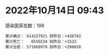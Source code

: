 
# 2022年10月14日 09:43
感染国家总数：198
```
累计确诊： 614157921 较昨日：+430743
累计死亡：   6556534 较昨日：+1522
累计治愈： 571069979 较昨日：+290020
```
<div id="main" style="width:100%;height:800px;margin-bottom:10px;"></div>
<div id="second" style="width:100%;height:1000px;margin-bottom:10px;"></div>
<div id="third" style="width:100%;height:1000px;margin-bottom:10px;"></div>
<div id="last" style="width:100%;height:3000px;"></div>

<script>
import * as echarts from "echarts";
export default {
  mounted () {
    this.chart = echarts.init(document.getElementById("main"), "dark")
    this.secondChart = echarts.init(document.getElementById("second"), "dark")
    this.thirdChart = echarts.init(document.getElementById("third"), "dark")
    this.lastChart = echarts.init(document.getElementById("last"), "dark")
    var option = {
      tooltip: { trigger: "axis", axisPointer: { type: "shadow" } },
      legend: {},
      grid: { left: "3%", right: "4%", bottom: "3%", containLabel: true },
      xAxis: { type: "value" },
      yAxis: {
        type: "category", data: ["意大利","英国","韩国","德国","巴西","法国","印度","美国",]
      },
      series: [
        { name: "新增确诊", type: "bar", stack: "total", label: { show: true }, emphasis: { focus: "series" }, data: [45705,0,23562,114198,4189,64218,1805,52807,] }, 
        { name: "累计确诊", type: "bar", stack: "total", label: { show: true }, emphasis: { focus: "series" }, data: [22990201,23957310,25076239,34517327,34782182,36102545,44623124,98779943,] }, 
        { name: "新增死亡", type: "bar", stack: "total", label: { show: true }, emphasis: { focus: "series" }, data: [66,0,35,165,44,62,0,531,] }, 
        { name: "累计死亡", type: "bar", stack: "total", label: { show: true }, emphasis: { focus: "series" }, data: [177785,208258,28783,151260,687120,155737,528847,1089916,] }, 
        { name: "累计治愈", type: "bar", stack: "total", label: { show: true }, emphasis: { focus: "series" }, data: [22273393,24692,24605548,32809700,33947231,34931982,44065963,95997599,] },]
    }
    this.chart.setOption(option);
    var secondOption = {
      tooltip: { trigger: "axis", axisPointer: { type: "shadow" } },
      legend: {},
      grid: { left: "3%", right: "4%", bottom: "3%", containLabel: true },
      xAxis: { type: "value" },
      yAxis: {
        type: "category", data: ["墨西哥","伊朗","荷兰","阿根廷","澳大利亚","越南","西班牙","土耳其","俄罗斯","日本",]
      },
      series: [
        { name: "新增确诊", type: "bar", stack: "total", label: { show: true }, emphasis: { focus: "series" }, data: [2361,285,0,0,0,1070,0,0,15477,45690,] }, 
        { name: "累计确诊", type: "bar", stack: "total", label: { show: true }, emphasis: { focus: "series" }, data: [7100886,7553454,8465022,9713594,10281387,11490951,13441941,16919638,21264080,21656190,] }, 
        { name: "新增死亡", type: "bar", stack: "total", label: { show: true }, emphasis: { focus: "series" }, data: [21,4,0,0,0,0,0,0,101,78,] }, 
        { name: "累计死亡", type: "bar", stack: "total", label: { show: true }, emphasis: { focus: "series" }, data: [330254,144506,22702,129958,15399,43155,114468,101203,388610,45693,] }, 
        { name: "累计治愈", type: "bar", stack: "total", label: { show: true }, emphasis: { focus: "series" }, data: [6373032,7328557,8378570,9575900,10216900,10597953,13242579,16798621,20531754,20439217,] },]
    }
    this.secondChart.setOption(secondOption);
    var thirdOption = {
      tooltip: { trigger: "axis", axisPointer: { type: "shadow" } },
      legend: {},
      grid: { left: "3%", right: "4%", bottom: "3%", containLabel: true },
      xAxis: { type: "value" },
      yAxis: {
        type: "category", data: ["以色列","泰国","马来西亚","希腊","乌克兰","奥地利","葡萄牙","哥伦比亚","波兰","印度尼西亚",]
      },
      series: [
        { name: "新增确诊", type: "bar", stack: "total", label: { show: true }, emphasis: { focus: "series" }, data: [726,0,2090,0,0,14247,1243,471,1908,1830,] }, 
        { name: "累计确诊", type: "bar", stack: "total", label: { show: true }, emphasis: { focus: "series" }, data: [4671343,4685047,4861226,5026494,5177217,5306372,5508231,6308558,6323108,6452078,] }, 
        { name: "新增死亡", type: "bar", stack: "total", label: { show: true }, emphasis: { focus: "series" }, data: [0,0,3,0,0,15,5,13,24,14,] }, 
        { name: "累计死亡", type: "bar", stack: "total", label: { show: true }, emphasis: { focus: "series" }, data: [11712,32829,36410,33313,109206,20895,25119,141820,117847,158263,] }, 
        { name: "累计治愈", type: "bar", stack: "total", label: { show: true }, emphasis: { focus: "series" }, data: [4654277,4647275,4802012,4933914,5042789,5146953,5427380,6136591,5335940,6276589,] },]
    }
    this.thirdChart.setOption(thirdOption);
    var lastOption = {
      tooltip: { trigger: "axis", axisPointer: { type: "shadow" } },
      legend: {},
      grid: { left: "3%", right: "4%", bottom: "3%", containLabel: true },
      xAxis: { type: "value" },
      yAxis: {
        type: "category", data: ["朝鲜","西撒哈拉","蒙特塞拉特岛","梵蒂冈","红宝石公主号","钻石公主号","圣文森特岛","列支敦士登公国","安圭拉","圣多美和普林西比","特克斯和凯科斯群岛","圣基茨和尼维斯","乍得","塞拉利昂","利比里亚","科摩罗","几内亚比绍","安提瓜和巴布达","尼日尔","厄立特里亚","也门","冈比亚","摩纳哥","中非共和国","吉布提","多米尼克","萨摩亚","赤道几内亚","塔吉克斯坦","南苏丹","尼加拉瓜","格林纳达","直布罗陀","圣马力诺","布基纳法索","东帝汶","刚果（布）","索马里","贝宁","圣卢西亚","马里","海地","莱索托","巴哈马","几内亚","多哥","坦桑尼亚","毛里求斯","阿鲁巴","巴布亚新几内亚","安道尔","塞舌尔","加蓬","布隆迪","叙利亚","不丹","佛得角","毛里塔尼亚","苏丹","马达加斯加","斐济","伯利兹","圭亚那","斯威士兰","新喀里多尼亚","法属波利尼西亚","苏里南","科特迪瓦","马拉维","塞内加尔","刚果（金）","法属圭亚那","巴巴多斯","安哥拉","马耳他","喀麦隆","卢旺达","柬埔寨","波多黎各","牙买加","纳米比亚","乌干达","加纳","特立尼达和多巴哥","马尔代夫","阿富汗","萨尔瓦多","冰岛","吉尔吉斯斯坦","老挝","马提尼克岛","莫桑比克","文莱","乌兹别克斯坦","津巴布韦","尼日利亚","阿尔及利亚","黑山","卢森堡","博茨瓦纳","阿尔巴尼亚","赞比亚","肯尼亚","北马其顿","阿曼","波黑","亚美尼亚","洪都拉斯","卡塔尔","埃塞俄比亚","利比亚","埃及","委内瑞拉","塞浦路斯","摩尔多瓦","爱沙尼亚","巴勒斯坦","缅甸","多米尼加","科威特","斯里兰卡","巴林","巴拉圭","沙特阿拉伯","阿塞拜疆","拉脱维亚","蒙古国","乌拉圭","巴拿马","白俄罗斯","尼泊尔","厄瓜多尔","阿联酋","玻利维亚","古巴","哥斯达黎加","危地马拉","突尼斯","斯洛文尼亚","黎巴嫩","克罗地亚","立陶宛","摩洛哥","保加利亚","芬兰","哈萨克斯坦","挪威","巴基斯坦","爱尔兰","约旦","格鲁吉亚","新西兰","斯洛伐克","新加坡","孟加拉国","匈牙利","塞尔维亚","伊拉克","瑞典","丹麦","罗马尼亚","菲律宾","南非","捷克","瑞士","秘鲁","加拿大","比利时","智利",]
      },
      series: [
        { name: "新增确诊", type: "bar", stack: "total", label: { show: true }, emphasis: { focus: "series" }, data: [0,0,0,0,0,0,0,0,0,0,0,0,0,0,0,8,0,0,0,0,0,0,8,0,0,0,0,0,0,0,0,0,26,23,0,0,0,0,0,0,3,8,0,0,0,11,0,0,0,24,0,0,38,0,2,0,4,57,0,0,4,0,4,0,0,0,0,19,0,11,0,0,0,0,23,0,2,0,0,0,0,0,74,0,0,117,0,0,0,0,0,0,0,11,29,0,0,102,0,0,24,0,10,53,0,48,0,0,651,15,0,0,0,0,0,0,0,346,0,0,3,287,0,191,81,807,51,0,0,0,45,852,340,0,0,0,0,0,2173,0,736,733,24,779,0,0,72,0,0,0,0,0,430,9501,445,0,1651,0,3713,1134,679,2793,470,2222,0,0,0,0,4894,] }, 
        { name: "累计确诊", type: "bar", stack: "total", label: { show: true }, emphasis: { focus: "series" }, data: [1,10,11,29,620,712,2298,3026,3866,6252,6380,6541,7605,7752,7985,8481,8831,9106,9931,10182,11939,12508,14782,14957,15690,15760,15941,17046,17786,17823,18491,19536,20121,21201,21631,23275,24837,27223,27782,29550,32701,33764,34490,37318,37950,39230,39679,40519,42914,45170,46366,47141,48810,50289,57331,62200,62394,63041,63375,66687,68248,68909,71397,73436,74210,76703,81131,87509,88055,88555,92934,94073,102580,103131,114941,121652,132525,137952,151732,151931,169253,169396,170177,183824,185125,200846,201785,205963,206250,216047,222830,230370,231833,244361,257827,265816,270722,281599,294753,326344,332579,333624,338538,343515,398424,399346,444482,456664,460449,493738,507010,515645,545159,590783,591853,604380,620757,627328,645952,660667,670899,684832,717039,818427,822427,942091,983896,987563,988280,994037,1000036,1006922,1032177,1108865,1111242,1127602,1130829,1145930,1211499,1216999,1240232,1260161,1265162,1268814,1312634,1394136,1463324,1573221,1666048,1746997,1780691,1800602,1848667,1988760,2031451,2120543,2385062,2460868,2604866,3124291,3278510,3975884,4022577,4136263,4144447,4149440,4270891,4575519,4664095,] }, 
        { name: "新增死亡", type: "bar", stack: "total", label: { show: true }, emphasis: { focus: "series" }, data: [0,0,0,0,0,0,0,0,0,0,0,0,0,0,0,0,0,0,0,0,0,0,0,0,0,0,0,0,0,0,0,0,0,0,0,0,0,0,0,0,0,0,0,0,0,0,0,0,0,0,0,0,0,0,0,0,0,0,0,0,0,0,0,0,0,0,0,0,0,0,0,0,0,0,0,0,0,0,0,0,0,0,1,0,0,2,0,0,0,0,0,0,0,0,1,0,0,0,0,0,0,0,0,0,0,0,0,0,0,0,0,0,0,0,0,0,0,1,0,0,0,0,0,2,0,4,0,0,0,0,0,4,0,0,0,0,0,0,0,0,5,5,0,2,0,0,0,0,0,0,0,0,5,3,1,0,9,0,164,7,7,40,52,21,0,0,0,0,5,] }, 
        { name: "累计死亡", type: "bar", stack: "total", label: { show: true }, emphasis: { focus: "series" }, data: [1,1,1,0,10,13,12,59,12,77,36,46,193,126,294,161,176,146,312,103,2158,372,63,113,189,74,29,183,125,138,225,237,108,118,387,138,386,1361,163,404,742,857,706,833,455,287,845,1027,227,668,155,169,306,38,3163,21,410,995,4963,1410,878,686,1281,1422,314,649,1385,826,2682,1968,1443,410,560,1917,806,1935,1467,3056,2609,3320,4065,3628,1460,4224,308,7809,4230,213,2991,758,1047,2224,225,1637,5605,3155,6881,2782,1130,2790,3590,4017,5678,9551,4260,16156,8700,10996,682,7572,6437,24613,5818,1187,11870,2713,5404,19468,4384,2564,16768,1521,19595,9376,9931,6023,2179,7501,8505,7118,12018,35904,2346,22237,8530,8974,19844,29254,6847,10688,16999,9355,16278,37773,6149,13692,4153,30620,7922,14122,16900,3013,20496,1639,29389,47680,17117,25356,20407,7165,67110,63403,102246,41332,14203,216830,45394,32746,61355,] }, 
        { name: "累计治愈", type: "bar", stack: "total", label: { show: true }, emphasis: { focus: "series" }, data: [0,9,2,29,0,699,2233,2948,3849,6159,6321,6482,4874,4393,7681,8316,8310,8954,8890,10072,9124,12028,14659,14536,15427,15673,1605,16707,17264,17335,4225,19248,16579,20843,21143,23102,24006,13182,27464,29095,31849,31434,25980,36173,37034,38771,183,38857,42438,43982,46087,46446,48353,50104,54148,61564,61922,61844,57481,65267,66307,68197,70065,71973,73884,33500,49626,86624,84968,86486,83521,11254,101812,101155,113445,118616,131027,134816,129614,99392,164813,100431,168293,176317,163687,179405,179410,75685,196406,7660,0,228146,222140,241486,251825,259043,182348,277930,287707,322955,327357,329544,332812,333647,384669,377037,432811,132498,456543,472012,500528,442182,538812,581194,504142,524990,614914,597898,641157,657113,654015,680911,697361,805095,811998,923061,980685,978972,978903,985592,987396,968175,1011133,1059169,1102640,860711,1111021,983630,1171688,1087587,1218341,1233605,1248754,1220347,1282131,1379442,1458011,1538689,1651982,1731007,1637293,1787362,1822729,1884905,1972386,2036700,2331932,2435048,2557183,3103673,3199092,3887188,3912506,4070104,4040945,3927597,4168111,4473855,4589195,] },]
    }
    this.lastChart.setOption(lastOption);

    window.onresize = () => {
      this.chart.resize()
      this.secondChart.resize()
      this.thirdChart.resize()
      this.lastChart.resize()
    }
  }
};
</script>

|国家|新增确诊|累计确诊|新增死亡|累计死亡|累计治愈|
|:--:|---:|---:|---:|---:|---:|
|美国|52807|98779943|531|1089916|95997599|
|印度|1805|44623124|0|528847|44065963|
|法国|64218|36102545|62|155737|34931982|
|巴西|4189|34782182|44|687120|33947231|
|德国|114198|34517327|165|151260|32809700|
|韩国|23562|25076239|35|28783|24605548|
|英国|0|23957310|0|208258|24692|
|意大利|45705|22990201|66|177785|22273393|
|日本|45690|21656190|78|45693|20439217|
|俄罗斯|15477|21264080|101|388610|20531754|
|土耳其|0|16919638|0|101203|16798621|
|西班牙|0|13441941|0|114468|13242579|
|越南|1070|11490951|0|43155|10597953|
|澳大利亚|0|10281387|0|15399|10216900|
|阿根廷|0|9713594|0|129958|9575900|
|荷兰|0|8465022|0|22702|8378570|
|伊朗|285|7553454|4|144506|7328557|
|墨西哥|2361|7100886|21|330254|6373032|
|印度尼西亚|1830|6452078|14|158263|6276589|
|波兰|1908|6323108|24|117847|5335940|
|哥伦比亚|471|6308558|13|141820|6136591|
|葡萄牙|1243|5508231|5|25119|5427380|
|奥地利|14247|5306372|15|20895|5146953|
|乌克兰|0|5177217|0|109206|5042789|
|希腊|0|5026494|0|33313|4933914|
|马来西亚|2090|4861226|3|36410|4802012|
|泰国|0|4685047|0|32829|4647275|
|以色列|726|4671343|0|11712|4654277|
|智利|4894|4664095|5|61355|4589195|
|比利时|0|4575519|0|32746|4473855|
|加拿大|0|4270891|0|45394|4168111|
|秘鲁|0|4149440|0|216830|3927597|
|瑞士|0|4144447|0|14203|4040945|
|捷克|2222|4136263|21|41332|4070104|
|南非|470|4022577|52|102246|3912506|
|菲律宾|2793|3975884|40|63403|3887188|
|罗马尼亚|679|3278510|7|67110|3199092|
|丹麦|1134|3124291|7|7165|3103673|
|瑞典|3713|2604866|164|20407|2557183|
|伊拉克|0|2460868|0|25356|2435048|
|塞尔维亚|1651|2385062|9|17117|2331932|
|匈牙利|0|2120543|0|47680|2036700|
|孟加拉国|445|2031451|1|29389|1972386|
|新加坡|9501|1988760|3|1639|1884905|
|斯洛伐克|430|1848667|5|20496|1822729|
|新西兰|0|1800602|0|3013|1787362|
|格鲁吉亚|0|1780691|0|16900|1637293|
|约旦|0|1746997|0|14122|1731007|
|爱尔兰|0|1666048|0|7922|1651982|
|巴基斯坦|0|1573221|0|30620|1538689|
|挪威|72|1463324|0|4153|1458011|
|哈萨克斯坦|0|1394136|0|13692|1379442|
|芬兰|0|1312634|0|6149|1282131|
|保加利亚|779|1268814|2|37773|1220347|
|摩洛哥|24|1265162|0|16278|1248754|
|立陶宛|733|1260161|5|9355|1233605|
|克罗地亚|736|1240232|5|16999|1218341|
|黎巴嫩|0|1216999|0|10688|1087587|
|斯洛文尼亚|2173|1211499|0|6847|1171688|
|突尼斯|0|1145930|0|29254|983630|
|危地马拉|0|1130829|0|19844|1111021|
|哥斯达黎加|0|1127602|0|8974|860711|
|古巴|0|1111242|0|8530|1102640|
|玻利维亚|0|1108865|0|22237|1059169|
|阿联酋|340|1032177|0|2346|1011133|
|厄瓜多尔|852|1006922|4|35904|968175|
|尼泊尔|45|1000036|0|12018|987396|
|白俄罗斯|0|994037|0|7118|985592|
|巴拿马|0|988280|0|8505|978903|
|乌拉圭|0|987563|0|7501|978972|
|蒙古国|51|983896|0|2179|980685|
|拉脱维亚|807|942091|4|6023|923061|
|阿塞拜疆|81|822427|0|9931|811998|
|沙特阿拉伯|191|818427|2|9376|805095|
|巴拉圭|0|717039|0|19595|697361|
|巴林|287|684832|0|1521|680911|
|斯里兰卡|3|670899|0|16768|654015|
|科威特|0|660667|0|2564|657113|
|多米尼加|0|645952|0|4384|641157|
|缅甸|346|627328|1|19468|597898|
|巴勒斯坦|0|620757|0|5404|614914|
|爱沙尼亚|0|604380|0|2713|524990|
|摩尔多瓦|0|591853|0|11870|504142|
|塞浦路斯|0|590783|0|1187|581194|
|委内瑞拉|0|545159|0|5818|538812|
|埃及|0|515645|0|24613|442182|
|利比亚|0|507010|0|6437|500528|
|埃塞俄比亚|15|493738|0|7572|472012|
|卡塔尔|651|460449|0|682|456543|
|洪都拉斯|0|456664|0|10996|132498|
|亚美尼亚|0|444482|0|8700|432811|
|波黑|48|399346|0|16156|377037|
|阿曼|0|398424|0|4260|384669|
|北马其顿|53|343515|0|9551|333647|
|肯尼亚|10|338538|0|5678|332812|
|赞比亚|0|333624|0|4017|329544|
|阿尔巴尼亚|24|332579|0|3590|327357|
|博茨瓦纳|0|326344|0|2790|322955|
|卢森堡|0|294753|0|1130|287707|
|黑山|102|281599|0|2782|277930|
|阿尔及利亚|0|270722|0|6881|182348|
|尼日利亚|0|265816|0|3155|259043|
|津巴布韦|29|257827|1|5605|251825|
|乌兹别克斯坦|11|244361|0|1637|241486|
|文莱|0|231833|0|225|222140|
|莫桑比克|0|230370|0|2224|228146|
|马提尼克岛|0|222830|0|1047|0|
|老挝|0|216047|0|758|7660|
|吉尔吉斯斯坦|0|206250|0|2991|196406|
|冰岛|0|205963|0|213|75685|
|萨尔瓦多|0|201785|0|4230|179410|
|阿富汗|117|200846|2|7809|179405|
|马尔代夫|0|185125|0|308|163687|
|特立尼达和多巴哥|0|183824|0|4224|176317|
|加纳|74|170177|1|1460|168293|
|乌干达|0|169396|0|3628|100431|
|纳米比亚|0|169253|0|4065|164813|
|牙买加|0|151931|0|3320|99392|
|波多黎各|0|151732|0|2609|129614|
|柬埔寨|0|137952|0|3056|134816|
|卢旺达|2|132525|0|1467|131027|
|喀麦隆|0|121652|0|1935|118616|
|马耳他|23|114941|0|806|113445|
|安哥拉|0|103131|0|1917|101155|
|巴巴多斯|0|102580|0|560|101812|
|法属圭亚那|0|94073|0|410|11254|
|刚果（金）|0|92934|0|1443|83521|
|塞内加尔|11|88555|0|1968|86486|
|马拉维|0|88055|0|2682|84968|
|科特迪瓦|19|87509|0|826|86624|
|苏里南|0|81131|0|1385|49626|
|法属波利尼西亚|0|76703|0|649|33500|
|新喀里多尼亚|0|74210|0|314|73884|
|斯威士兰|0|73436|0|1422|71973|
|圭亚那|4|71397|0|1281|70065|
|伯利兹|0|68909|0|686|68197|
|斐济|4|68248|0|878|66307|
|马达加斯加|0|66687|0|1410|65267|
|苏丹|0|63375|0|4963|57481|
|毛里塔尼亚|57|63041|0|995|61844|
|佛得角|4|62394|0|410|61922|
|不丹|0|62200|0|21|61564|
|叙利亚|2|57331|0|3163|54148|
|布隆迪|0|50289|0|38|50104|
|加蓬|38|48810|0|306|48353|
|塞舌尔|0|47141|0|169|46446|
|安道尔|0|46366|0|155|46087|
|巴布亚新几内亚|24|45170|0|668|43982|
|阿鲁巴|0|42914|0|227|42438|
|毛里求斯|0|40519|0|1027|38857|
|坦桑尼亚|0|39679|0|845|183|
|多哥|11|39230|0|287|38771|
|几内亚|0|37950|0|455|37034|
|巴哈马|0|37318|0|833|36173|
|莱索托|0|34490|0|706|25980|
|海地|8|33764|0|857|31434|
|马里|3|32701|0|742|31849|
|圣卢西亚|0|29550|0|404|29095|
|贝宁|0|27782|0|163|27464|
|索马里|0|27223|0|1361|13182|
|刚果（布）|0|24837|0|386|24006|
|东帝汶|0|23275|0|138|23102|
|布基纳法索|0|21631|0|387|21143|
|圣马力诺|23|21201|0|118|20843|
|直布罗陀|26|20121|0|108|16579|
|格林纳达|0|19536|0|237|19248|
|尼加拉瓜|0|18491|0|225|4225|
|南苏丹|0|17823|0|138|17335|
|塔吉克斯坦|0|17786|0|125|17264|
|赤道几内亚|0|17046|0|183|16707|
|萨摩亚|0|15941|0|29|1605|
|多米尼克|0|15760|0|74|15673|
|吉布提|0|15690|0|189|15427|
|中非共和国|0|14957|0|113|14536|
|摩纳哥|8|14782|0|63|14659|
|冈比亚|0|12508|0|372|12028|
|也门|0|11939|0|2158|9124|
|厄立特里亚|0|10182|0|103|10072|
|尼日尔|0|9931|0|312|8890|
|安提瓜和巴布达|0|9106|0|146|8954|
|几内亚比绍|0|8831|0|176|8310|
|科摩罗|8|8481|0|161|8316|
|利比里亚|0|7985|0|294|7681|
|塞拉利昂|0|7752|0|126|4393|
|乍得|0|7605|0|193|4874|
|圣基茨和尼维斯|0|6541|0|46|6482|
|特克斯和凯科斯群岛|0|6380|0|36|6321|
|圣多美和普林西比|0|6252|0|77|6159|
|安圭拉|0|3866|0|12|3849|
|列支敦士登公国|0|3026|0|59|2948|
|圣文森特岛|0|2298|0|12|2233|
|钻石公主号|0|712|0|13|699|
|红宝石公主号|0|620|0|10|0|
|梵蒂冈|0|29|0|0|29|
|蒙特塞拉特岛|0|11|0|1|2|
|西撒哈拉|0|10|0|1|9|
|朝鲜|0|1|0|1|0|

